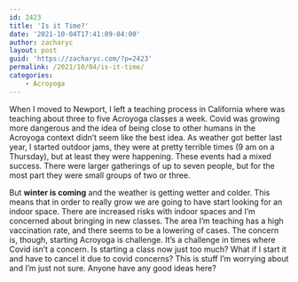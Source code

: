 ```yaml
---
id: 2423
title: 'Is it Time?'
date: '2021-10-04T17:41:09-04:00'
author: zacharyc
layout: post
guid: 'https://zacharyc.com/?p=2423'
permalink: /2021/10/04/is-it-time/
categories:
    - Acroyoga
---
```


When I moved to Newport, I left a teaching process in California where was teaching about three to five Acroyoga classes a week. Covid was growing more dangerous and the idea of being close to other humans in the Acroyoga context didn’t seem like the best idea. As weather got better last year, I started outdoor jams, they were at pretty terrible times (9 am on a Thursday), but at least they were happening. These events had a mixed success. There were larger gatherings of up to seven people, but for the most part they were small groups of two or three.

But **winter is coming** and the weather is getting wetter and colder. This means that in order to really grow we are going to have start looking for an indoor space. There are increased risks with indoor spaces and I’m concerned about bringing in new classes. The area I’m teaching has a high vaccination rate, and there seems to be a lowering of cases. The concern is, though, starting Acroyoga is challenge. It’s a challenge in times where Covid isn’t a concern. Is starting a class now just too much? What if I start it and have to cancel it due to covid concerns? This is stuff I’m worrying about and I’m just not sure. Anyone have any good ideas here?